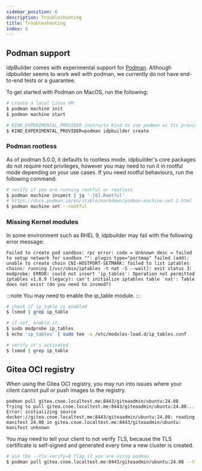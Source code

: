 ```yaml
---
sidebar_position: 6
description: Troubleshooting
title: Troubleshooting
index: 6
---
```


## Podman support

idpBuilder comes with experimental support for [Podman](https://podman.io/). 
Although idpbuilder seems to work well with podman, we currently do not have end-to-end tests or a guarantee.

To get started with Podman on MacOS, run the following:

```bash
# create a local Linux VM
$ podman machine init 
$ podman machine start

# KIND_EXPERIMENTAL_PROVIDER instructs Kind to use podman as its provider
$ KIND_EXPERIMENTAL_PROVIDER=podman idpbuilder create
```

### Podman rootless

As of podman 5.0.0, it defaults to rootless mode. idpbuilder's core packages do not require root privileges, however you may need to run it in rootful mode depending on your use cases.
If you need rootful behaviours, run the following command: 

```bash
# verify if you are running rootful or rootless
$ podman machine inspect | jq '.[0].Rootful'
# https://docs.podman.io/en/stable/markdown/podman-machine-set.1.html
$ podman machine set --rootful
```

### Missing Kernel modules

In some environment such as RHEL 9, idpbuilder may fail with the following error message:

```
Failed to create pod sandbox: rpc error: code = Unknown desc = failed to setup network for sandbox "": plugin type="portmap" failed (add): unable to create chain CNI-HOSTPORT-SETMARK: failed to list iptables chains: running [/usr/sbin/iptables -t nat -S --wait]: exit status 3: modprobe: ERROR: could not insert 'ip_tables': Operation not permitted
iptables v1.8.9 (legacy): can't initialize iptables table `nat': Table does not exist (do you need to insmod?)

```
:::note
You may need to enable the ip_table module.
:::

```bash
# check if ip_table is enabled
$ lsmod | grep ip_table

# if not, enable it.
$ sudo modprobe ip_tables
$ echo 'ip_tables' | sudo tee -a /etc/modules-load.d/ip_tables.conf

# verify it's activated
$ lsmod | grep ip_table
```

## Gitea OCI registry

When using the Gitea OCI registry, you may run into issues where your client cannot pull or push images to the registry.

```
podman pull gitea.cnoe.localtest.me:8443/giteaadmin/ubuntu:24.08
Trying to pull gitea.cnoe.localtest.me:8443/giteaadmin/ubuntu:24.08...
Error: initializing source docker://gitea.cnoe.localtest.me:8443/giteaadmin/ubuntu:24.08: reading manifest 24.08 in gitea.cnoe.localtest.me:8443/giteaadmin/ubuntu: manifest unknown
```

You may need to tell your client to not verify TLS, because the TLS certificate is self-signed and generated every time a new cluster is created.

```bash
# use the --tls-verify=0 flag if you are using podman
$ podman pull gitea.cnoe.localtest.me:8443/giteaadmin/ubuntu:24.08 --tls-verify=0
```
